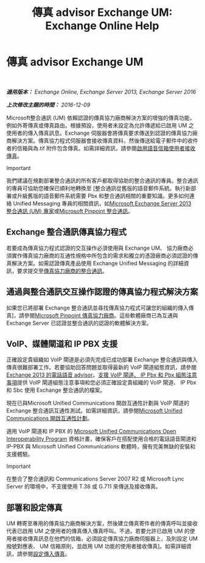 ﻿---
title: '傳真 advisor Exchange UM: Exchange Online Help'
TOCTitle: 傳真 advisor Exchange UM
ms:assetid: 928a466d-cc0c-4160-bd4c-f0fc76b038d4
ms:mtpsurl: https://technet.microsoft.com/zh-tw/library/Ee364747(v=EXCHG.150)
ms:contentKeyID: 52062372
ms.date: 05/23/2018
mtps_version: v=EXCHG.150
ms.translationtype: MT
---

# 傳真 advisor Exchange UM

 

_**適用版本：** Exchange Online, Exchange Server 2013, Exchange Server 2016_

_**上次修改主題的時間：** 2016-12-09_

Microsoft整合通訊 (UM) 依賴認證的傳真協力廠商解決方案的增強的傳真功能，例如外寄傳真或傳真路由。根據預設，使用者未設定為允許傳遞給已啟用 UM 之使用者的傳入傳真訊息。Exchange 伺服器會將傳真要求傳送到認證的傳真協力廠商解決方案。傳真協力程式伺服器會接收傳真資料，然後傳送給電子郵件中的收件者的信箱與為.tif 附件包含傳真。如需詳細資訊，請參閱[啟用語音信箱使用者接收傳真](enable-voice-mail-users-to-receive-faxes-exchange-2013-help.md)。


> [!IMPORTANT]  
> 我們建議在規劃部署整合通訊的所有客戶都取得協助的整合通訊的專員。整合通訊的專員可協助您確保已順利地轉換至 [整合通訊從舊版的語音郵件系統。執行新部署或升級舊版的語音郵件系統需要 Pbx 和整合通訊相關的重要知識。更多如何連絡 Unified Messaging 專員的相關資訊，如<a href="http://go.microsoft.com/fwlink/p/?linkid=262708">Microsoft Exchange Server 2013 整合通訊 (UM) 專家</a>或<a href="https://go.microsoft.com/fwlink/p/?linkid=261951">Microsoft Pinpoint 整合通訊</a>。




## Exchange 整合通訊傳真協力程式

若要成為傳真協力程式認證的交互操作必須使用與 Exchange UM、 協力廠商必須實作傳真協力廠商的互通性規格中所包含的需求和獨立的憑證廠商必須認證的傳真解決方案。如需認證傳真產品使用 Exchange Unified Messaging 的詳細資訊，要求提交至[傳真協力廠商的整合通訊](mailto:fax-part@microsoft.com)。

## 通過與整合通訊交互操作認證的傳真協力程式解決方案

如果您已將部署 Exchange 整合通訊並尋找傳真協力程式可讓您的組織的傳入傳真\]，請參閱[Microsoft Pinpoint 傳真協力廠商](https://go.microsoft.com/fwlink/p/?linkid=190238)。這些軟體廠商已為互通與 Exchange Server 已認證並整合通訊的認證的軟體解決方案。

## VoIP、媒體閘道和 IP PBX 支援

正確設定貴組織如 VoIP 閘道是必須先完成已成功部署 Exchange 整合通訊與傳入傳真很難部署工作。若要協助回答問題並取得最新的 VoIP 閘道組態資訊，請參閱[Exchange 2013 的電話語音 advisor](telephony-advisor-for-exchange-2013-exchange-2013-help.md)。[支援 VoIP 閘道、 IP Pbx 和 Pbx 組態注意事項](configuration-notes-for-supported-voip-gateways-ip-pbxs-and-pbxs-exchange-2013-help.md)提供 VoIP 閘道組態注意事項和您必須正確設定貴組織的 VoIP 閘道、 IP Pbx 和 Sbc 使用 Exchange 整合通訊的檔案。

現在已與Microsoft Unified Communications 開啟互通性計劃與 VoIP 閘道的 Exchange 整合通訊互通性測試。如需詳細資訊，請參閱[Microsoft Unified Communications 開啟互通性計劃](http://go.microsoft.com/fwlink/p/?linkid=140722)。

適用 VoIP 閘道和 IP PBX 的 [Microsoft Unified Communications Open Interoperability Program](http://go.microsoft.com/fwlink/p/?linkid=140722) 資格計畫，確保客戶在搭配使用合格的電話語音閘道和 IP-PBX 與 Microsoft Unified Communications 軟體時，擁有完美無缺的安裝和支援體驗。


> [!IMPORTANT]  
> 在整合了整合通訊和 Communications Server 2007 R2 或 Microsoft Lync Server 的環境中，不支援使用 T.38 或 G.711 來傳送及接收傳真。




## 部署和設定傳真

UM 轉寄至專用的傳真協力廠商解決方案，然後建立傳真寄件者的傳真呼叫並接收代表已啟用 UM 之使用者的傳真傳入傳真呼叫。不過，若要允許已啟用 UM 的使用者接收傳真訊息在他們的信箱，必須設定傳真協力廠商伺服器上，及則設定 UM 撥號對應表、 UM 信箱原則，並啟用 UM 功能的使用者接收傳真\]。如需詳細資訊，請參閱[設定傳入傳真](setting-up-incoming-faxing-exchange-2013-help.md)。

